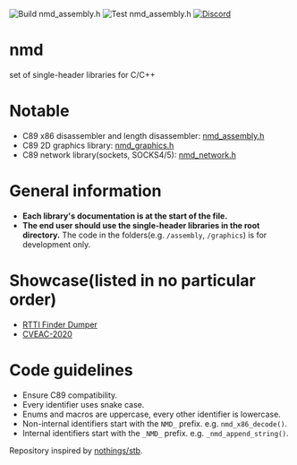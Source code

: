 ![Build nmd_assembly.h](https://github.com/Nomade040/nmd/workflows/Build%20nmd_assembly.h/badge.svg) ![Test nmd_assembly.h](https://github.com/Nomade040/nmd/workflows/Test%20nmd_assembly.h/badge.svg) [![Discord](https://img.shields.io/badge/chat-on%20Discord-green.svg)](https://discord.gg/VF4rVxA)

# nmd
set of single-header libraries for C/C++

# Notable
- C89 x86 disassembler and length disassembler: [nmd_assembly.h](nmd_assembly.h)
- C89 2D graphics library: [nmd_graphics.h](nmd_graphics.h)
- C89 network library(sockets, SOCKS4/5): [nmd_network.h](nmd_network.h)

# General information
 - **Each library's documentation is at the start of the file.**
 - **The end user should use the single-header libraries in the root directory.** The code in the folders(e.g. `/assembly`, `/graphics`) is for development only.

# Showcase(listed in no particular order)
 - [RTTI Finder Dumper](https://github.com/theluc4s/RTTI-Finder-Dumper)
 - [CVEAC-2020](https://github.com/thesecretclub/CVEAC-2020)

# Code guidelines
 - Ensure C89 compatibility.
 - Every identifier uses snake case.
 - Enums and macros are uppercase, every other identifier is lowercase.
 - Non-internal identifiers start with the `NMD_` prefix. e.g. `nmd_x86_decode()`.
 - Internal identifiers start with the `_NMD_` prefix. e.g. `_nmd_append_string()`.

Repository inspired by [nothings/stb](https://github.com/nothings/stb).
